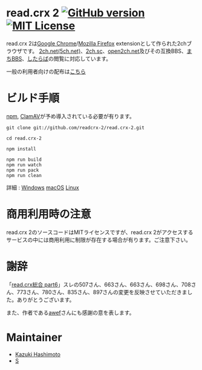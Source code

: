 # read.crx 2 [![GitHub version](https://badge.fury.io/gh/readcrx-2%2Fread.crx-2.svg)][repolink] [![MIT License](http://img.shields.io/badge/license-MIT-blue.svg?style=flat)](LICENSE)
read.crx 2は[Google Chrome][chrome]/[Mozilla Firefox][firefox] extensionとして作られた2chブラウザです。
[2ch.net(5ch.net)][5ch.net]、[2ch.sc][2ch.sc]、[open2ch.net][open2ch.net]及びその互換BBS、[まちBBS][machi]、[したらば][jbbs]の閲覧に対応しています。

一般の利用者向けの配布は[こちら](https://readcrx-2.github.io/read.crx-2/)

# ビルド手順
[npm][npm], [ClamAV][clamav]が予め導入されている必要が有ります。

    git clone git://github.com/readcrx-2/read.crx-2.git

    cd read.crx-2

    npm install

    npm run build
    npm run watch
    npm run pack
    npm run clean

詳細 : [Windows][winbuild]  [macOS][macosbuild]  [Linux][linuxbuild]

# 商用利用時の注意
read.crx 2のソースコードはMITライセンスですが、read.crx 2がアクセスするサービスの中には商用利用に制限が存在する場合が有ります。ご注意下さい。

# 謝辞
「[read.crx総合 part6](http://jbbs.shitaraba.net/bbs/read.cgi/computer/42710/1418134797/)」スレの507さん、663さん、663さん、698さん、708さん、773さん、780さん、835さん、897さんの変更を反映させていただきました。ありがとうございます。

また、作者である[awef](https://github.com/awef)さんにも感謝の意を表します。

# Maintainer
* [Kazuki Hashimoto](https://github.com/eru)
* [S](https://github.com/S--Minecraft)

[5ch.net]: http://www.5ch.net/
[2ch.sc]: http://2ch.sc/
[open2ch.net]: http://open2ch.net/
[chrome]: https://www.google.com/chrome
[firefox]: https://www.mozilla.org/firefox/
[clamav]: http://www.clamav.net/
[jbbs]: http://rentalbbs.livedoor.com/
[machi]: http://www.machi.to/
[npm]: https://npmjs.org/
[winbuild]: https://github.com/readcrx-2/read.crx-2/wiki/Windows%E3%81%A7%E3%81%AE%E3%83%93%E3%83%AB%E3%83%89%E6%96%B9%E6%B3%95
[macosbuild]: https://github.com/readcrx-2/read.crx-2/wiki/macOS%E3%81%A7%E3%81%AE%E3%83%93%E3%83%AB%E3%83%89%E6%96%B9%E6%B3%95
[linuxbuild]: https://github.com/readcrx-2/read.crx-2/wiki/Linux%E3%81%A7%E3%81%AE%E3%83%93%E3%83%AB%E3%83%89%E6%96%B9%E6%B3%95
[repolink]: http://badge.fury.io/gh/readcrx-2%2Fread.crx-2
